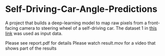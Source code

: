 # Self-Driving-Car-Angle-Predictions

A project that builds a deep-learning model to map raw pixels from a front-facing camera to steering wheel of a self-driving car. The dataset 1 in [this link](https://github.com/SullyChen/driving-datasets) was used as input data.

Please see report.pdf for details
Please watch result.mov for a video that shows part of the results



